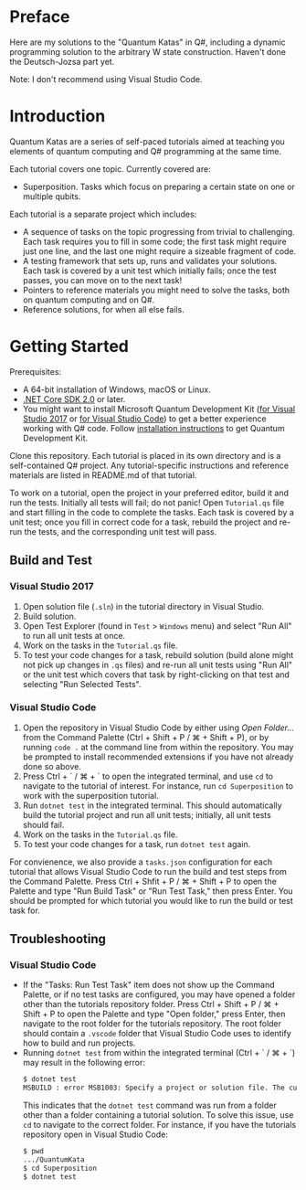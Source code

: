 # Preface

Here are my solutions to the "Quantum Katas" in Q#, including a dynamic programming solution to the arbitrary
W state construction.  Haven't done the Deutsch-Jozsa part yet.

Note: I don't recommend using Visual Studio Code.

# Introduction 

Quantum Katas are a series of self-paced tutorials aimed at teaching you elements of quantum computing and Q# programming at the same time.

Each tutorial covers one topic. Currently covered are:

* Superposition. Tasks which focus on preparing a certain state on one or multiple qubits.

Each tutorial is a separate project which includes:

* A sequence of tasks on the topic progressing from trivial to challenging. Each task requires you to fill in some code; the first task might require just one line, and the last one might require a sizeable fragment of code.
* A testing framework that sets up, runs and validates your solutions. Each task is covered by a unit test which initially fails; once the test passes, you can move on to the next task!
* Pointers to reference materials you might need to solve the tasks, both on quantum computing and on Q#.
* Reference solutions, for when all else fails.

# Getting Started

Prerequisites:

* A 64-bit installation of Windows, macOS or Linux.
* [.NET Core SDK 2.0](https://www.microsoft.com/net/learn/get-started) or later.
* You might want to install Microsoft Quantum Development Kit ([for Visual Studio 2017](https://marketplace.visualstudio.com/items?itemName=quantum.DevKit) or [for Visual Studio Code](https://marketplace.visualstudio.com/items?itemName=quantum.quantum-devkit-vscode)) to get a better experience working with Q# code. Follow [installation instructions](https://docs.microsoft.com/en-us/quantum/quantum-installconfig?view=qsharp-preview) to get Quantum Development Kit.

Clone this repository. Each tutorial is placed in its own directory and is a self-contained Q# project. Any tutorial-specific instructions and reference materials are listed in README.md of that tutorial.

To work on a tutorial, open the project in your preferred editor, build it and run the tests. Initially all tests will fail; do not panic! Open `Tutorial.qs` file and start filling in the code to complete the tasks. Each task is covered by a unit test; once you fill in correct code for a task, rebuild the project and re-run the tests, and the corresponding unit test will pass.

## Build and Test

### Visual Studio 2017

1. Open solution file (`.sln`) in the tutorial directory in Visual Studio. 
2. Build solution.
3. Open Test Explorer (found in `Test` > `Windows` menu) and select "Run All" to run all unit tests at once.
4. Work on the tasks in the `Tutorial.qs` file.
5. To test your code changes for a task, rebuild solution (build alone might not pick up changes in `.qs` files) and re-run all unit tests using "Run All" or the unit test which covers that task by right-clicking on that test and selecting "Run Selected Tests".

### Visual Studio Code

1. Open the repository in Visual Studio Code by either using *Open Folder...* from the Command Palette (Ctrl + Shift + P / ⌘ + Shift + P), or by running `code .` at the command line from within the repository.
   You may be prompted to install recommended extensions if you have not already done so above.
2. Press Ctrl + \` / ⌘ + \` to open the integrated terminal, and use `cd` to navigate to the tutorial of interest. For instance, run `cd Superposition` to work with the superposition tutorial.
3. Run `dotnet test` in the integrated terminal. This should automatically build the tutorial project and run all unit tests; initially, all unit tests should fail.
4. Work on the tasks in the `Tutorial.qs` file.
5. To test your code changes for a task, run `dotnet test` again.

For convienence, we also provide a `tasks.json` configuration for each tutorial that allows Visual Studio Code to run the build and test steps from the Command Palette.
Press Ctrl + Shfit + P / ⌘ + Shift + P to open the Palette and type "Run Build Task" or "Run Test Task," then press Enter.
You should be prompted for which tutorial you would like to run the build or test task for.


## Troubleshooting ##

### Visual Studio Code ###

- If the "Tasks: Run Test Task" item does not show up the Command Palette, or if no test tasks are configured, you may have opened a folder other than the tutorials repository folder.
  Press Ctrl + Shift + P / ⌘ + Shift + P to open the Palette and type "Open folder," press Enter, then navigate to the root folder for the tutorials repository.
  The root folder should contain a `.vscode` folder that Visual Studio Code uses to identify how to build and run projects.
- Running `dotnet test` from within the integrated terminal (Ctrl + \` / ⌘ + \`) may result in the following error:
  ```bash
  $ dotnet test
  MSBUILD : error MSB1003: Specify a project or solution file. The current working directory does not contain a project or solution file.
  ```
  This indicates that the `dotnet test` command was run from a folder other than a folder containing a tutorial solution.
  To solve this issue, use `cd` to navigate to the correct folder.
  For instance, if you have the tutorials repository open in Visual Studio Code:
  ```bash
  $ pwd
  .../QuantumKata
  $ cd Superposition
  $ dotnet test
  ```
